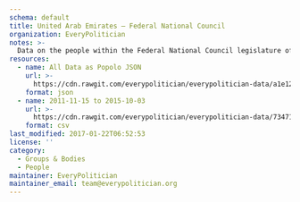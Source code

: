 ```yaml
---
schema: default
title: United Arab Emirates — Federal National Council
organization: EveryPolitician
notes: >-
  Data on the people within the Federal National Council legislature of United Arab Emirates.
resources:
  - name: All Data as Popolo JSON
    url: >-
      https://cdn.rawgit.com/everypolitician/everypolitician-data/a1e12fdae988dd7e624c8517fb64b2a136c996de/data/United_Arab_Emirates/Federal_National_Council/ep-popolo-v1.0.json
    format: json
  - name: 2011-11-15 to 2015-10-03
    url: >-
      https://cdn.rawgit.com/everypolitician/everypolitician-data/7347172781ade0e34a4752f35d2f81910e3efa64/data/United_Arab_Emirates/Federal_National_Council/term-2011.csv
    format: csv
last_modified: 2017-01-22T06:52:53
license: ''
category:
  - Groups & Bodies
  - People
maintainer: EveryPolitician
maintainer_email: team@everypolitician.org
---
```

